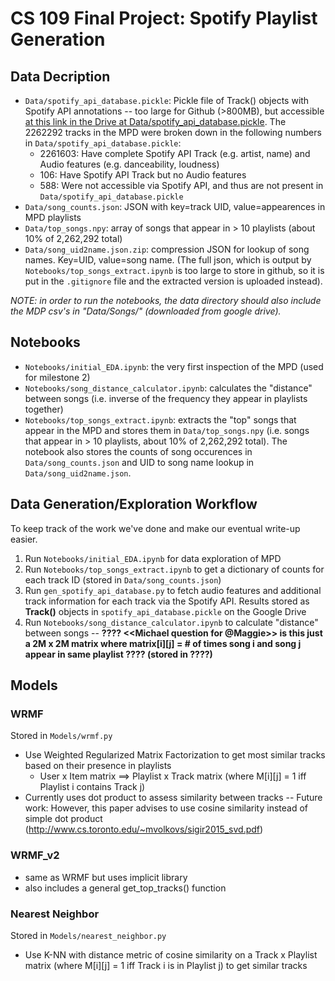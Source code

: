 # CS 109 Final Project: Spotify Playlist Generation

## Data Decription 
- `Data/spotify_api_database.pickle`: Pickle file of Track() objects with Spotify API annotations -- too large for Github (>800MB), but accessible [at this link in the Drive at Data/spotify_api_database.pickle](https://drive.google.com/open?id=14h1Hpdg1aLosORY6qRENhjTSqIt680SZ). The 2262292 tracks in the MPD were broken down in the following numbers in `Data/spotify_api_database.pickle`:
	- 2261603: Have complete Spotify API Track (e.g. artist, name) and Audio features (e.g. danceability, loudness)
	- 106: Have Spotify API Track but no Audio features
	- 588: Were not accessible via Spotify API, and thus are not present in `Data/spotify_api_database.pickle`
- `Data/song_counts.json`: JSON with key=track UID, value=appearences in MPD playlists 
- `Data/top_songs.npy`: array of songs that appear in > 10 playlists (about 10% of 2,262,292 total)
- `Data/song_uid2name.json.zip`: compression JSON for lookup of song names. Key=UID, value=song name. (The full json, which is output by `Notebooks/top_songs_extract.ipynb` is too large to store in github, so it is put in the `.gitignore` file and the extracted version is uploaded instead). 

*NOTE: in order to run the notebooks, the data directory should also include the MDP csv's in "Data/Songs/" (downloaded from google drive).*

## Notebooks

- `Notebooks/initial_EDA.ipynb`: the very first inspection of the MPD (used for milestone 2)
- `Notebooks/song_distance_calculator.ipynb`: calculates the "distance" between songs (i.e. inverse of the frequency they appear in playlists together) 
- `Notebooks/top_songs_extract.ipynb`: extracts the "top" songs that appear in the MPD and stores them in `Data/top_songs.npy` (i.e. songs that appear in > 10 playlists, about 10% of 2,262,292 total). The notebook also stores the counts of song occurences in `Data/song_counts.json` and UID to song name lookup in `Data/song_uid2name.json`. 

## Data Generation/Exploration Workflow
To keep track of the work we've done and make our eventual write-up easier.

1. Run `Notebooks/initial_EDA.ipynb` for data exploration of MPD
2. Run `Notebooks/top_songs_extract.ipynb` to get a dictionary of counts for each track ID (stored in `Data/song_counts.json`)
3. Run `gen_spotify_api_database.py` to fetch audio features and additional track information for each track via the Spotify API. Results stored as **Track()** objects in `spotify_api_database.pickle` on the Google Drive
4. Run `Notebooks/song_distance_calculator.ipynb` to calculate "distance" between songs -- **???? <<Michael question for @Maggie>> is this just a 2M x 2M matrix where matrix[i][j] = # of times song i and song j appear in same playlist ???? (stored in ????)**


## Models

### WRMF

Stored in `Models/wrmf.py`

- Use Weighted Regularized Matrix Factorization to get most similar tracks based on their presence in playlists
	- User x Item matrix ==> Playlist x Track matrix (where M[i][j] = 1 iff Playlist i contains Track j)
- Currently uses dot product to assess similarity between tracks -- Future work: However, this paper advises to use cosine similarity instead of simple dot product (http://www.cs.toronto.edu/~mvolkovs/sigir2015_svd.pdf)

### WRMF_v2
- same as WRMF but uses implicit library 
- also includes a general get_top_tracks() function
### Nearest Neighbor

Stored in `Models/nearest_neighbor.py`

- Use K-NN with distance metric of cosine similarity on a Track x Playlist matrix (where M[i][j] = 1 iff Track i is in Playlist j) to get similar tracks
